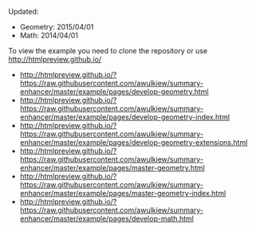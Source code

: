 Updated:

* Geometry: 2015/04/01
* Math: 2014/04/01

To view the example you need to clone the repository or use http://htmlpreview.github.io/

* http://htmlpreview.github.io/?https://raw.githubusercontent.com/awulkiew/summary-enhancer/master/example/pages/develop-geometry.html
* http://htmlpreview.github.io/?https://raw.githubusercontent.com/awulkiew/summary-enhancer/master/example/pages/develop-geometry-index.html
* http://htmlpreview.github.io/?https://raw.githubusercontent.com/awulkiew/summary-enhancer/master/example/pages/develop-geometry-extensions.html
* http://htmlpreview.github.io/?https://raw.githubusercontent.com/awulkiew/summary-enhancer/master/example/pages/master-geometry.html
* http://htmlpreview.github.io/?https://raw.githubusercontent.com/awulkiew/summary-enhancer/master/example/pages/master-geometry-index.html
* http://htmlpreview.github.io/?https://raw.githubusercontent.com/awulkiew/summary-enhancer/master/example/pages/develop-math.html